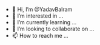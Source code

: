 - 👋 Hi, I’m @YadavBalram
- 👀 I’m interested in ...
- 🌱 I’m currently learning ...
- 💞️ I’m looking to collaborate on ...
- 📫 How to reach me ...

<!---
YadavBalram/YadavBalram is a ✨ special ✨ repository because its `README.md` (this file) appears on your GitHub profile.
You can click the Preview link to take a look at your changes.
--->
